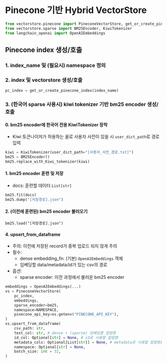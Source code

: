 # Pinecone 기반 Hybrid VectorStore

```python
from vectorstore.pinecone import PineconeVectorStore, get_or_create_pinecone_index
from vectorstore.sparse import BM25Encoder, KiwiTokenizer
from langchain_openai import OpenAIEmbeddings
```

## Pinecone index 생성/호출

### 1. index_name 및 (필요시) namespace 정의

### 2. index 및 vectorstore 생성/호출

```python
pc_index = get_or_create_pinecone_index(index_name)
```

### 3. (한국어 sparse 사용시) kiwi tokenizer 기반 bm25 encoder 생성/호출

#### 0. bm25 encoder에 한국어 전용 KiwiTokenizer 장착

- Kiwi 토큰나이저가 허용하는 꼴로 사용자 사전이 있을 시 `user_dict_path`로 경로 입력

```python
kiwi = KiwiTokenizer(user_dict_path="[사용자_사전_경로.txt]")
bm25 = BM25Encoder()
bm25.replace_with_Kiwi_tokenizer(kiwi)
```

#### 1. bm25 encoder 훈련 및 저장

- docs: 훈련할 데이터 `List[str]`

```python
bm25.fit(docs)
bm25.dump("[저장경로].json")
```

#### 2. (이전에 훈련된) bm25 encoder 불러오기

```pyton
bm25.load("[저장경로].json")
```

#### 4. upsert_from_dataframe

- 주의: 이전에 저장된 record가 중복 업로드 되지 않게 주의
- 필수:
  - dense embedding_fn: (기본) `OpenAIEmbeddings` 객체
  - 임베딩할 data/metadata/id가 있는 csv의 경로
- 옵션:
  - sparse encoder: 이전 과정에서 불러온 bm25 encoder

```python
embeddings = OpenAIEmbeddings(...)
vs = PineconeVectorStore(
    pc_index,
    embeddings,
    sparse_encoder=bm25,
    namespace=NAMESPACE,
    pinecone_api_key=os.getenv("PINECONE_API_KEY"),
)
vs.upsert_from_dataframe(
    csv_path: str,
    text_col: str, # dense + (sparse) 임베딩할 칼럼명
    id_col: Optional[str] = None, # id로 사용할 칼럼명
    metadata_cols: Optional[List[str]] = None, # metadata로 사용할 칼럼명들
    namespace: Optional[str] = None,
    batch_size: int = 32,
)
```
